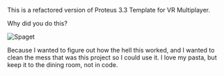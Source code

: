 This is a refactored version of Proteus 3.3 Template for VR Multiplayer.

Why did you do this?

![Spaget](https://i.imgur.com/eZsgNnk.png)

Because I wanted to figure out how the hell this worked, and I wanted to clean the mess that was this project so I could use it.
I love my pasta, but keep it to the dining room, not in code.
